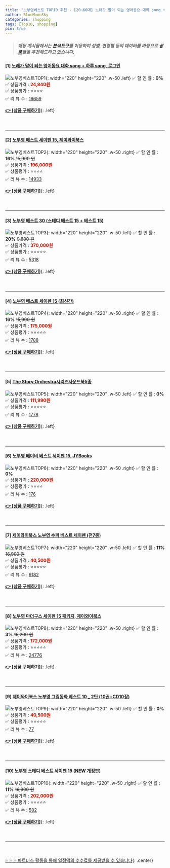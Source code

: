 ```yaml
---
title: "노부영베스트 TOP10 추천 - [20~60대] 노래가 말이 되는 영어동요 대화 song + 하루 song, 로그인"
author: BlueMoonSky
categories: shopping
tags: [Top10, shopping]
pin: true
---
```


> ##### 해당 게시물에서는 [**분석도구**](https://itemscout.io/)를 이용하여 **성별**, **연령별** 등의 데이터를 바탕으로 [**상품**](https://link.coupang.com/a/baae76)들을 추천해드리고 있습니다.

#### [1] [노래가 말이 되는 영어동요 대화 song + 하루 song, 로그인](https://link.coupang.com/re/AFFSDP?lptag=AF5964186&subid=bluemoonsky6999&pageKey=1366963779&traceid=V0-153&itemId=2399121181&vendorItemId=70394120608)
![노부영베스트TOP1](https://thumbnail7.coupangcdn.com/thumbnails/remote/230x230ex/image/retail/images/3741537378151519-b64f88c2-87ba-484c-b817-976c11c19dd7.jpg){: width="220" height="220" .w-50 .left}
✅ 할 인 률 : **0%** <br>
✅ 상품가격 : <span style="color:#cb1400"> **24,840원** </span><br>
✅ 상품평가 : ⭐⭐⭐⭐<br>
✅ 리 뷰 수 : [16659](https://link.coupang.com/re/AFFSDP?lptag=AF5964186&subid=bluemoonsky6999&pageKey=1366963779&traceid=V0-153&itemId=2399121181&vendorItemId=70394120608)<br>
<br>
[**👉  [상품 구매하기]**](https://link.coupang.com/re/AFFSDP?lptag=AF5964186&subid=bluemoonsky6999&pageKey=1366963779&traceid=V0-153&itemId=2399121181&vendorItemId=70394120608){: .left}
<br>
<br>
<br>

***

#### [2] [노부영 베스트 세이펜 15, 제이와이북스](https://link.coupang.com/re/AFFSDP?lptag=AF5964186&subid=bluemoonsky6999&pageKey=1229824124&traceid=V0-153&itemId=2222846572&vendorItemId=70220525419)
![노부영베스트TOP2](https://thumbnail10.coupangcdn.com/thumbnails/remote/230x230ex/image/retail/images/2020/01/29/9/8/5f986663-4fef-4738-acf6-48a8c11ca48b.jpg){: width="220" height="220" .w-50 .right}
✅ 할 인 률 : **16%** ~~<del class="base-price"> 15,900  </del>원~~<br>
✅ 상품가격 : <span style="color:#cb1400"> **196,000원** </span><br>
✅ 상품평가 : ⭐⭐⭐⭐<br>
✅ 리 뷰 수 : [14933](https://link.coupang.com/re/AFFSDP?lptag=AF5964186&subid=bluemoonsky6999&pageKey=1229824124&traceid=V0-153&itemId=2222846572&vendorItemId=70220525419)<br>
<br>
[**👉  [상품 구매하기]**](https://link.coupang.com/re/AFFSDP?lptag=AF5964186&subid=bluemoonsky6999&pageKey=1229824124&traceid=V0-153&itemId=2222846572&vendorItemId=70220525419){: .left}
<br>
<br>
<br>

***

#### [3] [노부영 베스트 30 (스테디 베스트 15 + 베스트 15)](https://link.coupang.com/re/AFFSDP?lptag=AF5964186&subid=bluemoonsky6999&pageKey=6481300016&traceid=V0-153&itemId=14189500690&vendorItemId=73387282118)
![노부영베스트TOP3](https://thumbnail7.coupangcdn.com/thumbnails/remote/230x230ex/image/vendor_inventory/198a/586191743d724e86735a7b39172e9cfd54fbaafe73d227c3d6bd111373e6.jpg){: width="220" height="220" .w-50 .left}
✅ 할 인 률 : **20%** ~~<del class="base-price"> 9,800  </del>원~~<br>
✅ 상품가격 : <span style="color:#cb1400"> **370,000원** </span><br>
✅ 상품평가 : ⭐⭐⭐⭐⭐<br>
✅ 리 뷰 수 : [5318](https://link.coupang.com/re/AFFSDP?lptag=AF5964186&subid=bluemoonsky6999&pageKey=6481300016&traceid=V0-153&itemId=14189500690&vendorItemId=73387282118)<br>
<br>
[**👉  [상품 구매하기]**](https://link.coupang.com/re/AFFSDP?lptag=AF5964186&subid=bluemoonsky6999&pageKey=6481300016&traceid=V0-153&itemId=14189500690&vendorItemId=73387282118){: .left}
<br>
<br>
<br>

***

#### [4] [노부영 베스트 세이펜 15 (최신간)](https://link.coupang.com/re/AFFSDP?lptag=AF5964186&subid=bluemoonsky6999&pageKey=6481290073&traceid=V0-153&itemId=14189455351&vendorItemId=73387803374)
![노부영베스트TOP4](https://thumbnail7.coupangcdn.com/thumbnails/remote/230x230ex/image/vendor_inventory/8d16/e2b7274be616c3a9408f72d803c6d7cff9907193c59872727e3a1f883e72.jpg){: width="220" height="220" .w-50 .right}
✅ 할 인 률 : **16%** ~~<del class="base-price"> 15,900  </del>원~~<br>
✅ 상품가격 : <span style="color:#cb1400"> **175,000원** </span><br>
✅ 상품평가 : ⭐⭐⭐⭐⭐<br>
✅ 리 뷰 수 : [1788](https://link.coupang.com/re/AFFSDP?lptag=AF5964186&subid=bluemoonsky6999&pageKey=6481290073&traceid=V0-153&itemId=14189455351&vendorItemId=73387803374)<br>
<br>
[**👉  [상품 구매하기]**](https://link.coupang.com/re/AFFSDP?lptag=AF5964186&subid=bluemoonsky6999&pageKey=6481290073&traceid=V0-153&itemId=14189455351&vendorItemId=73387803374){: .left}
<br>
<br>
<br>

***

#### [5] [The Story Orchestra시리즈사운드북5종](https://link.coupang.com/re/AFFSDP?lptag=AF5964186&subid=bluemoonsky6999&pageKey=7243833443&traceid=V0-153&itemId=18411381322&vendorItemId=86647895217)
![노부영베스트TOP5](https://thumbnail6.coupangcdn.com/thumbnails/remote/230x230ex/image/vendor_inventory/b47d/680548d789f1b8e9a6e7ef5b5053d024fb0f0907fd5f786ab4fee28254a0.jpg){: width="220" height="220" .w-50 .left}
✅ 할 인 률 : **0%** <br>
✅ 상품가격 : <span style="color:#cb1400"> **111,990원** </span><br>
✅ 상품평가 : ⭐⭐⭐⭐⭐<br>
✅ 리 뷰 수 : [1778](https://link.coupang.com/re/AFFSDP?lptag=AF5964186&subid=bluemoonsky6999&pageKey=7243833443&traceid=V0-153&itemId=18411381322&vendorItemId=86647895217)<br>
<br>
[**👉  [상품 구매하기]**](https://link.coupang.com/re/AFFSDP?lptag=AF5964186&subid=bluemoonsky6999&pageKey=7243833443&traceid=V0-153&itemId=18411381322&vendorItemId=86647895217){: .left}
<br>
<br>
<br>

***

#### [6] [노부영 베이비 베스트 세이펜 15, JYBooks](https://link.coupang.com/re/AFFSDP?lptag=AF5964186&subid=bluemoonsky6999&pageKey=6064742367&traceid=V0-153&itemId=11168790326&vendorItemId=78446861854)
![노부영베스트TOP6](https://thumbnail10.coupangcdn.com/thumbnails/remote/230x230ex/image/retail-product-api/A00077021/64495268/71643804/main/9789919189938_L.jpg){: width="220" height="220" .w-50 .right}
✅ 할 인 률 : **0%** <br>
✅ 상품가격 : <span style="color:#cb1400"> **220,000원** </span><br>
✅ 상품평가 : ⭐⭐⭐⭐<br>
✅ 리 뷰 수 : [176](https://link.coupang.com/re/AFFSDP?lptag=AF5964186&subid=bluemoonsky6999&pageKey=6064742367&traceid=V0-153&itemId=11168790326&vendorItemId=78446861854)<br>
<br>
[**👉  [상품 구매하기]**](https://link.coupang.com/re/AFFSDP?lptag=AF5964186&subid=bluemoonsky6999&pageKey=6064742367&traceid=V0-153&itemId=11168790326&vendorItemId=78446861854){: .left}
<br>
<br>
<br>

***

#### [7] [제이와이북스 노부영 수퍼 베스트 세이펜 (전7종)](https://link.coupang.com/re/AFFSDP?lptag=AF5964186&subid=bluemoonsky6999&pageKey=7557459639&traceid=V0-153&itemId=19903063033&vendorItemId=87003125663)
![노부영베스트TOP7](https://thumbnail6.coupangcdn.com/thumbnails/remote/230x230ex/image/vendor_inventory/316f/835bf3b41d429218642670a506d482bf9fb235ade0fda0446c0c52125ee8.jpg){: width="220" height="220" .w-50 .left}
✅ 할 인 률 : **11%** ~~<del class="base-price"> 16,900  </del>원~~<br>
✅ 상품가격 : <span style="color:#cb1400"> **40,500원** </span><br>
✅ 상품평가 : ⭐⭐⭐⭐⭐<br>
✅ 리 뷰 수 : [9182](https://link.coupang.com/re/AFFSDP?lptag=AF5964186&subid=bluemoonsky6999&pageKey=7557459639&traceid=V0-153&itemId=19903063033&vendorItemId=87003125663)<br>
<br>
[**👉  [상품 구매하기]**](https://link.coupang.com/re/AFFSDP?lptag=AF5964186&subid=bluemoonsky6999&pageKey=7557459639&traceid=V0-153&itemId=19903063033&vendorItemId=87003125663){: .left}
<br>
<br>
<br>

***

#### [8] [노부영 마더구스 세이펜 15 패키지, 제이와이북스](https://link.coupang.com/re/AFFSDP?lptag=AF5964186&subid=bluemoonsky6999&pageKey=1775192304&traceid=V0-153&itemId=3022769981&vendorItemId=71010914909)
![노부영베스트TOP8](https://thumbnail8.coupangcdn.com/thumbnails/remote/230x230ex/image/retail/images/2020/07/03/10/0/47dec0e6-c26b-42c8-825e-0c18ae5dfafb.jpg){: width="220" height="220" .w-50 .right}
✅ 할 인 률 : **3%** ~~<del class="base-price"> 16,200  </del>원~~<br>
✅ 상품가격 : <span style="color:#cb1400"> **172,000원** </span><br>
✅ 상품평가 : ⭐⭐⭐⭐⭐<br>
✅ 리 뷰 수 : [24776](https://link.coupang.com/re/AFFSDP?lptag=AF5964186&subid=bluemoonsky6999&pageKey=1775192304&traceid=V0-153&itemId=3022769981&vendorItemId=71010914909)<br>
<br>
[**👉  [상품 구매하기]**](https://link.coupang.com/re/AFFSDP?lptag=AF5964186&subid=bluemoonsky6999&pageKey=1775192304&traceid=V0-153&itemId=3022769981&vendorItemId=71010914909){: .left}
<br>
<br>
<br>

***

#### [9] [제이와이북스 노부영 그림동화 베스트 10 _ 2탄 (10권+CD10장)](https://link.coupang.com/re/AFFSDP?lptag=AF5964186&subid=bluemoonsky6999&pageKey=7557503985&traceid=V0-153&itemId=19903287912&vendorItemId=87003348063)
![노부영베스트TOP9](https://thumbnail8.coupangcdn.com/thumbnails/remote/230x230ex/image/vendor_inventory/aa32/e6e3eb1958ae03d95a6814a09adb56d990fec3e8b2006c5ef94f693726c4.jpg){: width="220" height="220" .w-50 .left}
✅ 할 인 률 : **0%** <br>
✅ 상품가격 : <span style="color:#cb1400"> **40,500원** </span><br>
✅ 상품평가 : ⭐⭐⭐⭐⭐<br>
✅ 리 뷰 수 : [77](https://link.coupang.com/re/AFFSDP?lptag=AF5964186&subid=bluemoonsky6999&pageKey=7557503985&traceid=V0-153&itemId=19903287912&vendorItemId=87003348063)<br>
<br>
[**👉  [상품 구매하기]**](https://link.coupang.com/re/AFFSDP?lptag=AF5964186&subid=bluemoonsky6999&pageKey=7557503985&traceid=V0-153&itemId=19903287912&vendorItemId=87003348063){: .left}
<br>
<br>
<br>

***

#### [10] [노부영 스테디 베스트 세이펜 15 (NEW 개정판)](https://link.coupang.com/re/AFFSDP?lptag=AF5964186&subid=bluemoonsky6999&pageKey=6481306456&traceid=V0-153&itemId=14189525329&vendorItemId=73387374045)
![노부영베스트TOP10](https://thumbnail6.coupangcdn.com/thumbnails/remote/230x230ex/image/vendor_inventory/2ba1/96b9d67ad9b656ed446cddaa03d9e461b88ae0925f06aeea0b6b9d8f158f.jpg){: width="220" height="220" .w-50 .right}
✅ 할 인 률 : **11%** ~~<del class="base-price"> 16,900  </del>원~~<br>
✅ 상품가격 : <span style="color:#cb1400"> **202,000원** </span><br>
✅ 상품평가 : ⭐⭐⭐⭐⭐<br>
✅ 리 뷰 수 : [582](https://link.coupang.com/re/AFFSDP?lptag=AF5964186&subid=bluemoonsky6999&pageKey=6481306456&traceid=V0-153&itemId=14189525329&vendorItemId=73387374045)<br>
<br>
[**👉  [상품 구매하기]**](https://link.coupang.com/re/AFFSDP?lptag=AF5964186&subid=bluemoonsky6999&pageKey=6481306456&traceid=V0-153&itemId=14189525329&vendorItemId=73387374045){: .left}
<br>
<br>
<br>

***
<br><br>[💦 💦 💦 파트너스 활동을 통해 일정액의 수수료를 제공받을 수 있습니다](https://link.coupang.com/a/baae76){: .center}